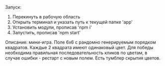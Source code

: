 Запуск:

1. Перекинуть в рабочую область
2. Открыть терминал и указать путь к текущей папке 'app'
3. Установить модули, прописав 'npm i'
4. Запустить, прописав 'npm start'

Описание: мини-игра. Поле 6x6 с рандомно генерируемым порядком квадратов. Каждые 2 квадрата имеют одинаковый цвет.
Для победы необходима правильная последовательность кликов по цветам, в случае ошибки - рестарт с новым полем. Есть тумблер скрытия цветов.
